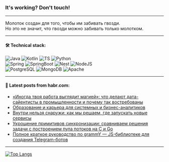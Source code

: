 ### It's working? Don't touch!

---
Молоток создан для того, чтобы им забивать гвозди. <br>
Но это не значит, что гвозди можно забивать только молотком.

---

#### 🛠️ Technical stack:

![Java](https://img.shields.io/badge/Java-informational?logo=Oracle&style=flat&logoColor=white&color=FF4500)
![Kotlin](https://img.shields.io/badge/Kotlin-informational?logo=Kotlin&style=flat&logoColor=white&color=774D97)
![TS](https://img.shields.io/badge/TypeScript-informational?logo=typeScript&style=flat&logoColor=black&color=017acc)
![Python](https://img.shields.io/badge/Python-informational?logo=Python&style=flat&logoColor=black&color=ffdd54) <br>
![Spring](https://img.shields.io/badge/Spring-informational?logo=Spring&style=flat&logoColor=white&color=6DB33F) 
![SpringBoot](https://img.shields.io/badge/SpringBoot-informational?logo=SpringBoot&style=flat&logoColor=white&color=6DB33F)
![Nest](https://img.shields.io/badge/NestJS-informational?logo=NestJS&style=flat&logoColor=white&color=E0234E) 
![NodeJS](https://img.shields.io/badge/NodeJS-informational?logo=node.js&style=flat&logoColor=white&color=70A760)<br>
![PostgreSQL](https://img.shields.io/badge/PostgreSQL-informational?logo=PostgreSQL&style=flat&logoColor=white&color=DAA520)
![MongoDB](https://img.shields.io/badge/MongoDB-informational?logo=MongoDB&style=flat&logoColor=white&color=870000)
![Apache](https://img.shields.io/badge/Apache-informational?logo=apache&style=flat&logoColor=white&color=f74e28)

___  

#### 💬 Latest posts from habr.com:

<!-- BLOG-POST-LIST:START -->
- [«Иногда твоя работа выглядит магией»: что делают дата-сайентисты в промышленности и почему так востребованы](https://habr.com/ru/companies/netologyru/articles/800153/?utm_source=habrahabr&utm_medium=rss&utm_campaign=800153)
- [Образование и карьера для системных и бизнес-аналитиков](https://habr.com/ru/companies/sportmaster_lab/articles/797271/?utm_source=habrahabr&utm_medium=rss&utm_campaign=797271)
- [Внутри нельзя снаружи: как мы решаем, где запускать новые сервисы](https://habr.com/ru/companies/2gis/articles/799983/?utm_source=habrahabr&utm_medium=rss&utm_campaign=799983)
- [Укрощение примитивов синхронизации: сравниваем решения задачи с построением пула потоков на С и Go](https://habr.com/ru/companies/yadro/articles/799281/?utm_source=habrahabr&utm_medium=rss&utm_campaign=799281)
- [Полное краткое руководство по grammY — JS-библиотеке для создания Telegram-ботов](https://habr.com/ru/companies/selectel/articles/799761/?utm_source=habrahabr&utm_medium=rss&utm_campaign=799761)
<!-- BLOG-POST-LIST:END -->

---
[![Top Langs](https://github-readme-stats-git-master-advtsetting-gmailcom.vercel.app/api/top-langs/?username=zloylis&langs_count=10&hide_title=false&title_color=e6edf3&size_weight=0.5&count_weight=0.5&layout=compact&hide_border=true&theme=dracula)](https://github.com/zloylis)
<!--![GitHub stats](https://github-readme-stats-git-master-advtsetting-gmailcom.vercel.app/api?username=zloylis&show_icons=true&hide_border=true&theme=dracula&hide_title=true&include_all_commits=true&count_private=true&hide=contribs&hide_rank=true)-->
